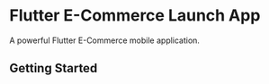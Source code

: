 # Flutter E-Commerce Launch App

A powerful Flutter E-Commerce mobile application.

## Getting Started

